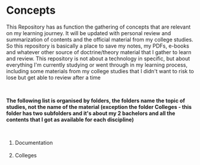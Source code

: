 <h1>Concepts</h1>
<p>This Repository has as function the gathering of concepts that are relevant on my learning journey. It will be updated with personal review and summarization of contents and the official material from my college studies. So this repository is basically a place to save my notes, my PDFs, e-books and whatever other source of doctrine/theory material that I gather to learn and review. This repository is not about a technology in specific, but about everything I'm currently studying or went through in my learning process, including some materials from my college studies that I didn't want to risk to lose but get able to review after a time</p> 
</br>
<p><strong>The following list is organised by folders, the folders name the topic of studies, not the name of the material (exception the folder Colleges - this folder has two subfolders and it's about my 2 bachelors and all the contents that I got as available for each discipline)</strong></p>
</br>
<ol>
  <li>Documentation</li></br>
  <li>Colleges</li></br>
</ol>
